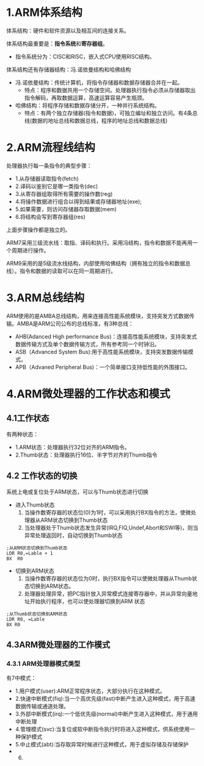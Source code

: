 # 1.ARM体系结构
体系结构：硬件和软件资源以及相互间的连接关系。

体系结构最重要是：**指令系统**和**寄存器组**。
* 指令系统分为：CISC和RISC，嵌入式CPU使用RISC结构。

体系结构还有存储器结构：冯.诺依曼结构和哈佛结构

* 冯.诺依曼结构：传统计算机，将指令存储器和数据存储器合并在一起。
	* 特点：程序和数据共用一个存储空间。处理器执行指令必须从存储器取出指令解码，再取数据运算，高速运算容易产生瓶颈。
* 哈佛结构：将程序存储和数据存储分开，一种并行系统结构。
	* 特点：有两个独立存储器(指令和数据)，可独立编址和独立访问。有4条总线(数据的地址总线和数据总线，程序的地址总线和数据总线)

# 2.ARM流程线结构
处理器执行每一条指令的典型步骤：

* 1.从存储器读取指令(fetch)
* 2.译码以鉴别它是哪一类指令(dec)
* 3.从寄存器组取得所有需要的操作数(reg)
* 4.将操作数据进行组合以得到结果或存储器地址(exe);
* 5.如果需要，则访问存储器存取数据(mem)
* 6.将结构会写到寄存器组(res)

上面步骤操作都是独立的。

ARM7采用三级流水线：取指、译码和执行。采用冯结构，指令和数据不能再用一个周期进行操作。

ARM9采用的是5级流水线结构，内部使用哈佛结构（拥有独立的指令和数据总线）。指令和数据的读取可以在同一周期进行。

# 3.ARM总线结构
ARM使用的是AMBA总线结构，用来连接高性能系统模块，支持突发方式数据传输。AMBA是ARM公司公布的总线标准，有3种总线：

* AHB(Adanced High performance Bus)：连接高性能系统模块，支持突发式数据传输方式及单个数据传输方式，所有参考同一个时钟沿。
* ASB（Advanced System Bus):用于高性能系统模块，支持突发数据传输模式。
* APB（Advaned Peripheral Bus)：一个简单接口支持低性能的外围接口。

# 4.ARM微处理器的工作状态和模式
## 4.1工作状态
有两种状态：

* 1.ARM状态：处理器执行32位对齐的ARM指令。
* 2.Thumb状态：处理器执行16位、半字节对齐的Thumb指令

## 4.2 工作状态的切换
系统上电或复位处于ARM状态，可以与Thumb状态进行切换

* 进入Thumb状态
	1. 当操作数寄存器的状态位(0)为1时，可以采用执行BX指令的方法，使微处理器从ARM状态切换到Thumb状态
	2. 当处理器处于Thumb状态发生异常(IRQ,FIQ,Undef,Abort和SWI等)，则当异常处理返回时，自动切换到Thumb状态

```
;从ARM状态切换到Thumb状态
LDR R0,=Lable + 1
BX  R0
```

* 切换到ARM状态
	1. 当操作数寄存器的状态位为0时，执行BX指令可以使微处理器从Thumb状态切换到ARM状态。
	2. 处理器处理异常，把PC指针放入异常模式连接寄存器中，并从异常向量地址开始执行程序，也可以使处理器切换到ARM 状态

```
;从Thumb状态切换到ARM状态
LDR R0, =Lable
BX R0
```

## 4.3ARM微处理器的工作模式
### 4.3.1 ARM处理器模式类型
有7中模式：

* 1.用户模式(user):ARM正常程序状态，大部分执行在这种模式。
* 2.快速中断模式(fiq):当一个高优先级(fast)中断产生进入这种模式，用于高速数据传输或通道处理。
* 3.外部中断模式(irq):一个低优先级(normal)中断产生进入这种模式，用于通用中断处理
* 4.管理模式(svc):当复位或软中断指令执行时将进入这种模式，供系统使用一种保护模式
* 5.中止模式(abt):当存取异常时候进行这种模式，用于虚拟存储及存储保护
* 6.


